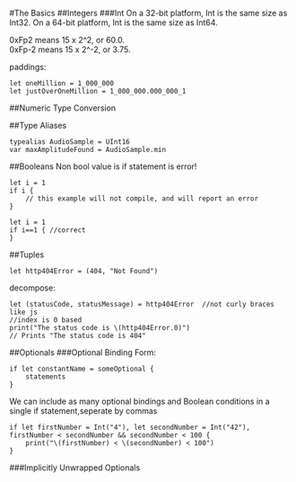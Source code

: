 #The Basics
##Integers
###Int
On a 32-bit platform, Int is the same size as Int32.
On a 64-bit platform, Int is the same size as Int64.


0xFp2 means 15 x 2^2, or 60.0.  
0xFp-2 means 15 x 2^-2, or 3.75.  

paddings:
```
let oneMillion = 1_000_000
let justOverOneMillion = 1_000_000.000_000_1
```

##Numeric Type Conversion


##Type Aliases
```
typealias AudioSample = UInt16
var maxAmplitudeFound = AudioSample.min
```


##Booleans
Non bool value is if statement is error!
```
let i = 1
if i {
    // this example will not compile, and will report an error
}
```

```
let i = 1
if i==1 { //correct
}
```


##Tuples
```
let http404Error = (404, "Not Found")
```
decompose:
```
let (statusCode, statusMessage) = http404Error  //not curly braces like js
//index is 0 based
print("The status code is \(http404Error.0)")
// Prints "The status code is 404"
```

##Optionals
###Optional Binding
Form:  
```
if let constantName = someOptional {
    statements
}
```
We can include as many optional bindings and Boolean conditions in a single if statement,seperate by commas
```
if let firstNumber = Int("4"), let secondNumber = Int("42"), firstNumber < secondNumber && secondNumber < 100 {
    print("\(firstNumber) < \(secondNumber) < 100")
}
```
###Implicitly Unwrapped Optionals
